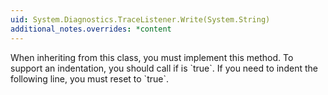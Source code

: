 ```yaml
---
uid: System.Diagnostics.TraceListener.Write(System.String)
additional_notes.overrides: *content
---
```


<p>When inheriting from this class, you must implement this method. To support an indentation, you should call <xref href="System.Diagnostics.TraceListener.WriteIndent"></xref> if <xref href="System.Diagnostics.TraceListener.NeedIndent"></xref> is `true`. If you need to indent the following line, you must reset <xref href="System.Diagnostics.TraceListener.NeedIndent"></xref> to `true`.</p>



